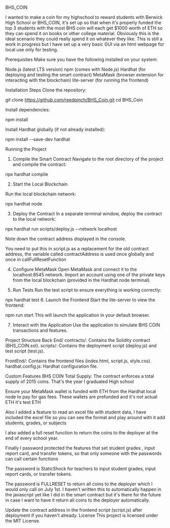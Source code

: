 BHS_COIN

I wanted to make a coin for my highschool to reward students with Berwick High School or BHS_COIN, it's set up so that when it's properly funded the top 3 students with the most BHS coin will each get $1000 worth of ETH so they can spend it on books or other college material. Obviously this is the ideal scenario they could really spend it on whatever they like. This is still a work in progress but I have set up a very basic GUI via an html webpage for local use only for testing.

Prerequisites
Make sure you have the following installed on your system:

Node.js (latest LTS version)
npm (comes with Node.js)
Hardhat (for deploying and testing the smart contract)
MetaMask (browser extension for interacting with the blockchain)
lite-server (for running the frontend)

Installation Steps
Clone the repository:

git clone https://github.com/reedpinch/BHS_Coin.git
cd BHS_Coin

Install dependencies:

npm install

Install Hardhat globally (if not already installed):

npm install --save-dev hardhat

Running the Project
1. Compile the Smart Contract
Navigate to the root directory of the project and compile the contract:

npx hardhat compile

2. Start the Local Blockchain

Run the local blockchain network:

npx hardhat node

3. Deploy the Contract
In a separate terminal window, deploy the contract to the local network:

npx hardhat run scripts/deploy.js --network localhost

Note down the contract address displayed in the console. 

You need to put this in script.js as a replacement for the old contract address, 
the variable called contractAddress is used once globally and once in callFullResetFunction

4. Configure MetaMask
Open MetaMask and connect it to the localhost:8545 network.
Import an account using one of the private keys from the local blockchain (provided in the Hardhat node terminal).

5. Run Tests
Run the test script to ensure everything is working correctly:

npx hardhat test
6. Launch the Frontend
Start the lite-server to view the frontend:

npm run start
This will launch the application in your default browser.

7. Interact with the Application
Use the application to simulate BHS COIN transactions and features.

Project Structure
Back End/
contracts/: Contains the Solidity contract (BHS_COIN.sol).
scripts/: Contains the deployment script (deploy.js) and test script (test.js).

FrontEnd/: Contains the frontend files (index.html, script.js, style.css).
hardhat.config.js: Hardhat configuration file.

Custom Features
BHS COIN Total Supply: The contract enforces a total supply of 2015 coins. That's the year I graduated High school

Ensure your MetaMask wallet is funded with ETH from the Hardhat local node to pay for gas fees. These wallets are prefunded and it's not actual ETH it's test ETH

Also I added a feature to read an excel file with student data, I have included the excel file so you can see the format and play around with it add students, grades, or subjects

I also added a full reset function to return the coins to the deployer at the end of every school year.

Finally I password protected the features that set student grades , input report card, and transfer tokens, so that only someone with the passwords can call certain functions

The password is StaticShock for teachers to input student grades, input report cards, or transfer tokens.

The password is FULLRESET to return all coins to the deployer which I would only call on July 1st. I haven't written this to automatically happen in the javascript yet like I did in the smart contract but it's there for the future in case I want to have it return all coins to the deployer automatically. 

Update the contract address in the frontend script (script.js) after deployment if you haven't already.
License
This project is licensed under the MIT License.



